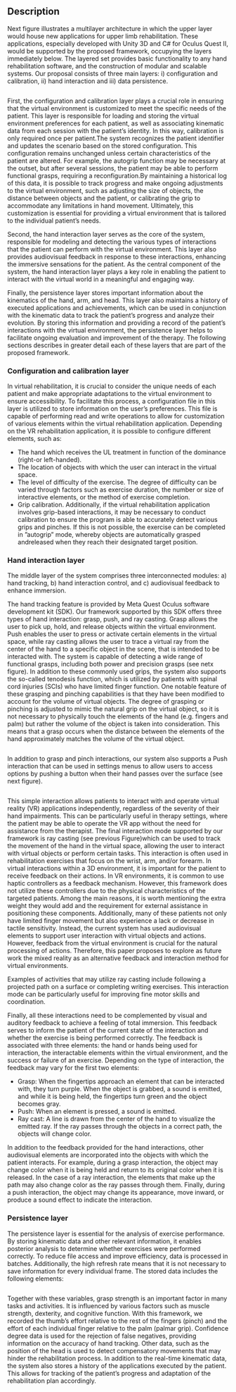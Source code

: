 

## Description
Next figure illustrates a multilayer architecture in which the upper layer would house new applications for upper limb rehabilitation. These applications, especially developed with Unity 3D and C# for Oculus Quest II, would be supported by the proposed framework, occupying the layers immediately below.
The layered set provides basic functionality to any hand rehabilitation software, and the construction of modular and scalable systems. Our proposal consists of three main layers: i) configuration and calibration, ii) hand interaction and iii) data persistence.

<img
  src="./Images/architecture.png"
  alt=""
  title=""
  style="display: inline-block; margin: 0 auto; max-width: 300px">
  
First, the configuration and calibration layer plays a crucial role in ensuring that the virtual environment is customized to meet the specific needs of the patient. This layer is responsible for loading and storing the virtual environment preferences for each patient, as well as associating kinematic data from each session with the patient’s identity. In this way, calibration is only required once per patient.The system recognizes the patient identifier and updates the scenario based on the stored configuration. This configuration remains unchanged unless certain characteristics of the patient are altered. For example, the autogrip function may be necessary at the outset, but after several sessions, the patient may be able to perform functional grasps, requiring a reconfiguration.By maintaining a historical log of this data, it is possible to track progress and make ongoing adjustments to the virtual environment, such as adjusting the size of objects, the distance between objects and the patient, or calibrating the grip to accommodate any limitations in hand movement. Ultimately, this customization is essential for providing a virtual environment that is tailored to the individual patient’s needs. 

Second, the hand interaction layer serves as the core of the system, responsible for modeling and detecting the various types of interactions that the patient can perform with the virtual environment. This layer also provides audiovisual feedback in response to these interactions, enhancing the immersive sensations for the patient. As the central component of the system, the hand interaction layer plays a key role in enabling the patient to interact with the virtual world in a meaningful and engaging way. 

Finally, the persistence layer stores important information about the kinematics of the hand, arm, and head. This layer also maintains a history of executed applications and achievements, which can be used in conjunction with the kinematic data to track the patient’s progress and analyze their evolution. By storing this information and providing a record of the patient’s interactions with the virtual environment, the persistence layer helps to facilitate ongoing evaluation and improvement of the therapy. The following sections describes in greater detail each of these layers that are part of the proposed framework. 

### Configuration and calibration layer

In virtual rehabilitation, it is crucial to consider the unique needs of each patient and make appropriate adaptations to the virtual environment to ensure accessibility. To facilitate this process, a configuration file in this layer is utilized to store information on the user’s preferences. This file is capable of performing read and write operations to allow for customization of various elements within the virtual rehabilitation application. Depending on the VR rehabilitation application, it is possible to configure different elements, such as:
- The hand which receives the UL treatment in function of the dominance (right-or left-handed).
- The location of objects with which the user can interact in the virtual space.
- The level of difficulty of the exercise. The degree of difficulty can be varied through factors such as exercise duration, the number or size of interactive elements, or the method of exercise completion.
- Grip calibration. Additionally, if the virtual rehabilitation application involves grip-based interactions, it may be necessary to conduct calibration to ensure the program is able to accurately detect various grips and pinches. If this is not possible, the exercise can be completed in ”autogrip” mode, whereby objects are automatically grasped andreleased when they reach their designated target position.

### Hand interaction layer
The middle layer of the system comprises three interconnected modules:
a) hand tracking, b) hand interaction control, and c) audiovisual feedback to enhance immersion.

The hand tracking feature is provided by Meta Quest Oculus software development kit (SDK). Our framework supported by this SDK offers three types of hand interaction: grasp, push, and ray casting. Grasp allows the user to pick up, hold, and release objects within the virtual environment. 
Push enables the user to press or activate certain elements in the virtual space, while ray casting allows the user to trace a virtual ray from the center of the hand to a specific object in the scene, that is intended to be interacted with. The system is capable of detecting a wide range of functional grasps, including both power and precision grasps (see netx figure). In addition to these commonly used grips, the system also supports the so-called tenodesis function, which is utilized by patients with spinal cord injuries (SCIs) who have limited finger function. 
One notable feature of these grasping and pinching capabilities is that they have been modified to account for the volume of virtual objects. The degree of grasping or pinching is adjusted to mimic the natural grip on the virtual object, so it is not necessary to physically touch the elements of the hand (e.g. fingers and palm) but rather the volume of the object is taken into consideration. This means that a grasp occurs when the distance between the elements of the hand approximately matches the volume of the virtual object. 


<img
  src="./Images/grasps.png"
  alt=""
  title=""
  style="display: inline-block; margin: 0 auto; max-width: 300px">

In addition to grasp and pinch interactions, our system also supports a Push interaction that can be used in settings menus to allow users to access options by pushing a button when their hand passes over the surface (see next figure).

<img
  src="./Images/interaction.png"
  alt=""
  title=""
  style="display: inline-block; margin: 0 auto; max-width: 300px">

This simple interaction allows patients to interact with and operate virtual reality (VR) applications independently, regardless of the severity of their hand impairments. This can be particularly useful in therapy settings, where the patient may be able to operate the VR app without the need for assistance from the therapist. The final interaction mode supported by our framework is ray casting (see previous Figure)which can be used to track the movement of the hand in the virtual space, allowing the user to interact with virtual objects or perform certain tasks. This interaction is often used in rehabilitation exercises that focus on the wrist, arm, and/or forearm. 
In virtual interactions within a 3D environment, it is important for the patient to receive feedback on their actions. In VR environments, it is common to use haptic controllers as a feedback mechanism. However, this framework does not utilize these controllers
due to the physical characteristics of the targeted patients. Among the main reasons, it is worth mentioning the extra weight they would add and the requirement for external assistance in positioning these components. Additionally, many of these patients not only have limited finger movement but also experience a lack or decrease in tactile sensitivity. Instead, the current system has used audiovisual elements to support user interaction with virtual objects and actions. However, feedback from the virtual environment is crucial for the natural processing of actions. Therefore, this paper proposes to explore as future work the mixed reality as an alternative feedback and interaction method for virtual environments. 

Examples of activities that may utilize ray casting include following a projected path on a surface or completing writing exercises. This interaction mode can be particularly useful for improving fine motor skills and coordination. 

Finally, all these interactions need to be complemented by visual and auditory feedback to achieve a feeling of total immersion. This feedback serves to inform the patient of the current state of the interaction and whether the exercise is being performed correctly. The feedback is associated with three elements: the hand or hands being used for interaction, the interactable elements within the virtual environment, and the success or failure of an exercise. Depending on the type of interaction, the feedback may vary for the first two elements: 
- Grasp: When the fingertips approach an element that can be interacted with, they turn purple. When the object is grabbed, a sound is emitted, and while it is being held, the fingertips turn green and the object becomes gray.
- Push: When an element is pressed, a sound is emitted.
- Ray cast: A line is drawn from the center of the hand to visualize the emitted ray. If the ray passes through the objects in a correct path, the objects will change color.

In addition to the feedback provided for the hand interactions, other audiovisual elements are incorporated into the objects with which the patient interacts. For example, during a grasp interaction, the object may change color when it is being held and return to its original color when it is released. In the case of a ray interaction, the elements that make up the path may also change color as the ray passes through them. Finally, during a push interaction, the object may change its appearance, move inward, or produce a sound effect to indicate the interaction.

### Persistence layer
The persistence layer is essential for the analysis of exercise performance. By storing kinematic data and other relevant information, it enables posterior analysis to determine whether exercises were performed correctly. To reduce file access and improve efficiency, data is processed in batches. Additionally, the high refresh rate means that it is not necessary to save information for every individual frame. The stored data includes the following elements:

<img
  src="./Images/persistence_table.png"
  alt=""
  title=""
  style="display: inline-block; margin: 0 auto; max-width: 300px">


Together with these variables, grasp strength is an important factor in many tasks and activities. It is influenced by various factors such as muscle strength, dexterity, and cognitive function. With this framework, we recorded the thumb’s effort relative to the rest of the fingers (pinch) and the effort of each individual finger relative to the palm (palmar grip). Confidence degree data is used for the rejection of false negatives, providing information on the accuracy of hand tracking. Other data, such as the position of the  head is used to detect compensatory movements that may hinder the rehabilitation process. In addition to the real-time kinematic data, the system also stores a history of the applications executed by the patient. This allows for tracking of the patient’s progress and adaptation of the rehabilitation plan accordingly.  
